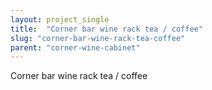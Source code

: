 ```yaml
---
layout: project_single
title:  "Corner bar wine rack tea / coffee"
slug: "corner-bar-wine-rack-tea-coffee"
parent: "corner-wine-cabinet"
---
```

Corner bar wine rack tea / coffee